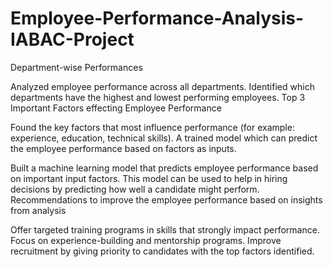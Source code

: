 # Employee-Performance-Analysis-IABAC-Project

Department-wise Performances

Analyzed employee performance across all departments.
Identified which departments have the highest and lowest performing employees.
Top 3 Important Factors effecting Employee Performance

Found the key factors that most influence performance (for example: experience, education, technical skills).
A trained model which can predict the employee performance based on factors as inputs.

Built a machine learning model that predicts employee performance based on important input factors.
This model can be used to help in hiring decisions by predicting how well a candidate might perform.
Recommendations to improve the employee performance based on insights from analysis

Offer targeted training programs in skills that strongly impact performance.
Focus on experience-building and mentorship programs.
Improve recruitment by giving priority to candidates with the top factors identified.
